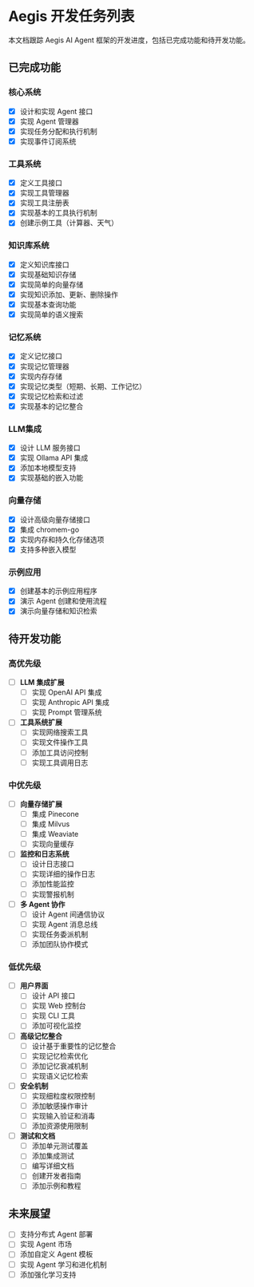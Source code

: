 # Aegis 开发任务列表

本文档跟踪 Aegis AI Agent 框架的开发进度，包括已完成功能和待开发功能。

## 已完成功能

### 核心系统

- [x] 设计和实现 Agent 接口
- [x] 实现 Agent 管理器
- [x] 实现任务分配和执行机制
- [x] 实现事件订阅系统

### 工具系统

- [x] 定义工具接口
- [x] 实现工具管理器
- [x] 实现工具注册表
- [x] 实现基本的工具执行机制
- [x] 创建示例工具（计算器、天气）

### 知识库系统

- [x] 定义知识库接口
- [x] 实现基础知识存储
- [x] 实现简单的向量存储
- [x] 实现知识添加、更新、删除操作
- [x] 实现基本查询功能
- [x] 实现简单的语义搜索

### 记忆系统

- [x] 定义记忆接口
- [x] 实现记忆管理器
- [x] 实现内存存储
- [x] 实现记忆类型（短期、长期、工作记忆）
- [x] 实现记忆检索和过滤
- [x] 实现基本的记忆整合

### LLM集成

- [x] 设计 LLM 服务接口
- [x] 实现 Ollama API 集成
- [x] 添加本地模型支持
- [x] 实现基础的嵌入功能

### 向量存储

- [x] 设计高级向量存储接口
- [x] 集成 chromem-go
- [x] 实现内存和持久化存储选项
- [x] 支持多种嵌入模型

### 示例应用

- [x] 创建基本的示例应用程序
- [x] 演示 Agent 创建和使用流程
- [x] 演示向量存储和知识检索

## 待开发功能

### 高优先级

- [ ] **LLM 集成扩展**
  - [ ] 实现 OpenAI API 集成
  - [ ] 实现 Anthropic API 集成
  - [ ] 实现 Prompt 管理系统

- [ ] **工具系统扩展**
  - [ ] 实现网络搜索工具
  - [ ] 实现文件操作工具
  - [ ] 添加工具访问控制
  - [ ] 实现工具调用日志

### 中优先级

- [ ] **向量存储扩展**
  - [ ] 集成 Pinecone
  - [ ] 集成 Milvus
  - [ ] 集成 Weaviate
  - [ ] 实现向量缓存

- [ ] **监控和日志系统**
  - [ ] 设计日志接口
  - [ ] 实现详细的操作日志
  - [ ] 添加性能监控
  - [ ] 实现警报机制

- [ ] **多 Agent 协作**
  - [ ] 设计 Agent 间通信协议
  - [ ] 实现 Agent 消息总线
  - [ ] 实现任务委派机制
  - [ ] 添加团队协作模式

### 低优先级

- [ ] **用户界面**
  - [ ] 设计 API 接口
  - [ ] 实现 Web 控制台
  - [ ] 实现 CLI 工具
  - [ ] 添加可视化监控

- [ ] **高级记忆整合**
  - [ ] 设计基于重要性的记忆整合
  - [ ] 实现记忆检索优化
  - [ ] 添加记忆衰减机制
  - [ ] 实现语义记忆检索

- [ ] **安全机制**
  - [ ] 实现细粒度权限控制
  - [ ] 添加敏感操作审计
  - [ ] 实现输入验证和消毒
  - [ ] 添加资源使用限制

- [ ] **测试和文档**
  - [ ] 添加单元测试覆盖
  - [ ] 添加集成测试
  - [ ] 编写详细文档
  - [ ] 创建开发者指南
  - [ ] 添加示例和教程

## 未来展望

- [ ] 支持分布式 Agent 部署
- [ ] 实现 Agent 市场
- [ ] 添加自定义 Agent 模板
- [ ] 实现 Agent 学习和进化机制
- [ ] 添加强化学习支持 